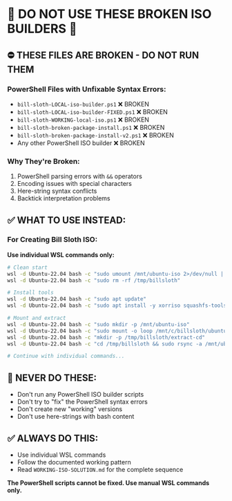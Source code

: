 # 🚨 DO NOT USE THESE BROKEN ISO BUILDERS 🚨

## ⛔ **THESE FILES ARE BROKEN - DO NOT RUN THEM**

### **PowerShell Files with Unfixable Syntax Errors:**
- `bill-sloth-LOCAL-iso-builder.ps1` ❌ BROKEN
- `bill-sloth-LOCAL-iso-builder-FIXED.ps1` ❌ BROKEN  
- `bill-sloth-WORKING-local-iso.ps1` ❌ BROKEN
- `bill-sloth-broken-package-install.ps1` ❌ BROKEN
- `bill-sloth-broken-package-install-v2.ps1` ❌ BROKEN
- Any other PowerShell ISO builder ❌ BROKEN

### **Why They're Broken:**
1. PowerShell parsing errors with `&&` operators
2. Encoding issues with special characters
3. Here-string syntax conflicts
4. Backtick interpretation problems

## ✅ **WHAT TO USE INSTEAD:**

### **For Creating Bill Sloth ISO:**
**Use individual WSL commands only:**
```bash
# Clean start
wsl -d Ubuntu-22.04 bash -c "sudo umount /mnt/ubuntu-iso 2>/dev/null || true"
wsl -d Ubuntu-22.04 bash -c "sudo rm -rf /tmp/billsloth"

# Install tools
wsl -d Ubuntu-22.04 bash -c "sudo apt update"
wsl -d Ubuntu-22.04 bash -c "sudo apt install -y xorriso squashfs-tools"

# Mount and extract
wsl -d Ubuntu-22.04 bash -c "sudo mkdir -p /mnt/ubuntu-iso"
wsl -d Ubuntu-22.04 bash -c "sudo mount -o loop /mnt/c/billsloth/ubuntu-22.04.5-desktop-amd64.iso /mnt/ubuntu-iso"
wsl -d Ubuntu-22.04 bash -c "mkdir -p /tmp/billsloth/extract-cd"
wsl -d Ubuntu-22.04 bash -c "cd /tmp/billsloth && sudo rsync -a /mnt/ubuntu-iso/ extract-cd/"

# Continue with individual commands...
```

## 🚫 **NEVER DO THESE:**
- Don't run any PowerShell ISO builder scripts
- Don't try to "fix" the PowerShell syntax errors
- Don't create new "working" versions
- Don't use here-strings with bash content

## ✅ **ALWAYS DO THIS:**
- Use individual WSL commands
- Follow the documented working pattern
- Read `WORKING-ISO-SOLUTION.md` for the complete sequence

**The PowerShell scripts cannot be fixed. Use manual WSL commands only.**